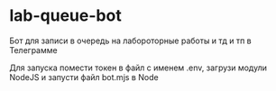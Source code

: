 # lab-queue-bot
Бот для записи в очередь на лабороторные работы и тд и тп в Телеграмме

Для запуска помести токен в файл с именем .env, загрузи модули NodeJS и запусти файл bot.mjs в Node
